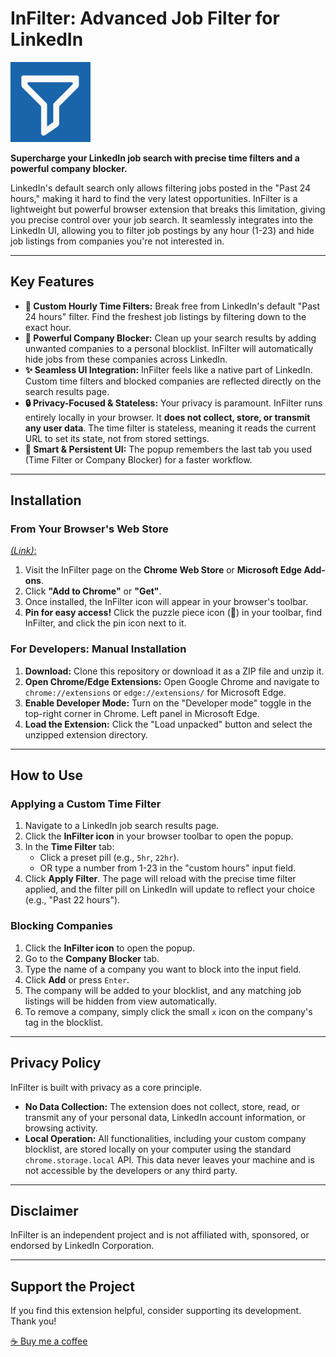 # InFilter: Advanced Job Filter for LinkedIn

![InFilter Logo](icons/icon128.png)

**Supercharge your LinkedIn job search with precise time filters and a powerful company blocker.**

LinkedIn's default search only allows filtering jobs posted in the "Past 24 hours," making it hard to find the very latest opportunities. InFilter is a lightweight but powerful browser extension that breaks this limitation, giving you precise control over your job search. It seamlessly integrates into the LinkedIn UI, allowing you to filter job postings by any hour (1-23) and hide job listings from companies you're not interested in.

---

## Key Features

-   **🎯 Custom Hourly Time Filters:** Break free from LinkedIn's default "Past 24 hours" filter. Find the freshest job listings by filtering down to the exact hour.
-   **🚫 Powerful Company Blocker:** Clean up your search results by adding unwanted companies to a personal blocklist. InFilter will automatically hide jobs from these companies across LinkedIn.
-   **✨ Seamless UI Integration:** InFilter feels like a native part of LinkedIn. Custom time filters and blocked companies are reflected directly on the search results page.
-   **🔒 Privacy-Focused & Stateless:** Your privacy is paramount. InFilter runs entirely locally in your browser. It **does not collect, store, or transmit any user data**. The time filter is stateless, meaning it reads the current URL to set its state, not from stored settings.
-   **🧠 Smart & Persistent UI:** The popup remembers the last tab you used (Time Filter or Company Blocker) for a faster workflow.

---

## Installation

### From Your Browser's Web Store

[*(Link)*:](https://chromewebstore.google.com/detail/keomcieggcchjkicfgokoccgbhgnnmhf?utm_source=item-share-cb)

1.  Visit the InFilter page on the **Chrome Web Store** or **Microsoft Edge Add-ons**.
2.  Click **"Add to Chrome"** or **"Get"**.
3.  Once installed, the InFilter icon will appear in your browser's toolbar.
4.  **Pin for easy access!** Click the puzzle piece icon (🧩) in your toolbar, find InFilter, and click the pin icon next to it.

### For Developers: Manual Installation

1.  **Download:** Clone this repository or download it as a ZIP file and unzip it.
2.  **Open Chrome/Edge Extensions:** Open Google Chrome and navigate to `chrome://extensions` or `edge://extensions/` for Microsoft Edge.
3.  **Enable Developer Mode:** Turn on the "Developer mode" toggle in the top-right corner in Chrome. Left panel in Microsoft Edge.
4.  **Load the Extension:** Click the "Load unpacked" button and select the unzipped extension directory.

---

## How to Use

### Applying a Custom Time Filter

1.  Navigate to a LinkedIn job search results page.
2.  Click the **InFilter icon** in your browser toolbar to open the popup.
3.  In the **Time Filter** tab:
    -   Click a preset pill (e.g., `5hr`, `22hr`).
    -   OR type a number from 1-23 in the "custom hours" input field.
4.  Click **Apply Filter**. The page will reload with the precise time filter applied, and the filter pill on LinkedIn will update to reflect your choice (e.g., "Past 22 hours").

### Blocking Companies

1.  Click the **InFilter icon** to open the popup.
2.  Go to the **Company Blocker** tab.
3.  Type the name of a company you want to block into the input field.
4.  Click **Add** or press `Enter`.
5.  The company will be added to your blocklist, and any matching job listings will be hidden from view automatically.
6.  To remove a company, simply click the small `x` icon on the company's tag in the blocklist.

---

## Privacy Policy

InFilter is built with privacy as a core principle.

-   **No Data Collection:** The extension does not collect, store, read, or transmit any of your personal data, LinkedIn account information, or browsing activity.
-   **Local Operation:** All functionalities, including your custom company blocklist, are stored locally on your computer using the standard `chrome.storage.local` API. This data never leaves your machine and is not accessible by the developers or any third party.

---

## Disclaimer

InFilter is an independent project and is not affiliated with, sponsored, or endorsed by LinkedIn Corporation.

---

## Support the Project

If you find this extension helpful, consider supporting its development. Thank you!

[☕ Buy me a coffee](https://coff.ee/dipesh_koirala)